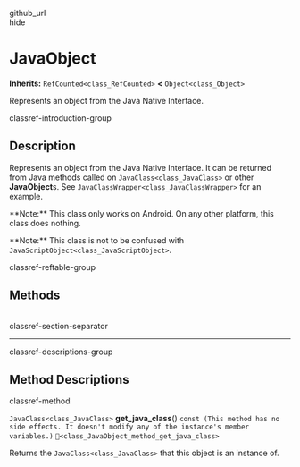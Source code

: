 github\_url  
hide

# JavaObject

**Inherits:** `RefCounted<class_RefCounted>` **&lt;**
`Object<class_Object>`

Represents an object from the Java Native Interface.

classref-introduction-group

## Description

Represents an object from the Java Native Interface. It can be returned
from Java methods called on `JavaClass<class_JavaClass>` or other
**JavaObject**s. See `JavaClassWrapper<class_JavaClassWrapper>` for an
example.

\*\*Note:\*\* This class only works on Android. On any other platform,
this class does nothing.

\*\*Note:\*\* This class is not to be confused with
`JavaScriptObject<class_JavaScriptObject>`.

classref-reftable-group

## Methods

<table>
<tbody>
<tr>
</tr>
</tbody>
</table>

classref-section-separator

------------------------------------------------------------------------

classref-descriptions-group

## Method Descriptions

classref-method

`JavaClass<class_JavaClass>` **get\_java\_class**()
`const (This method has no side effects. It doesn't modify any of the instance's member variables.)`
`🔗<class_JavaObject_method_get_java_class>`

Returns the `JavaClass<class_JavaClass>` that this object is an instance
of.
